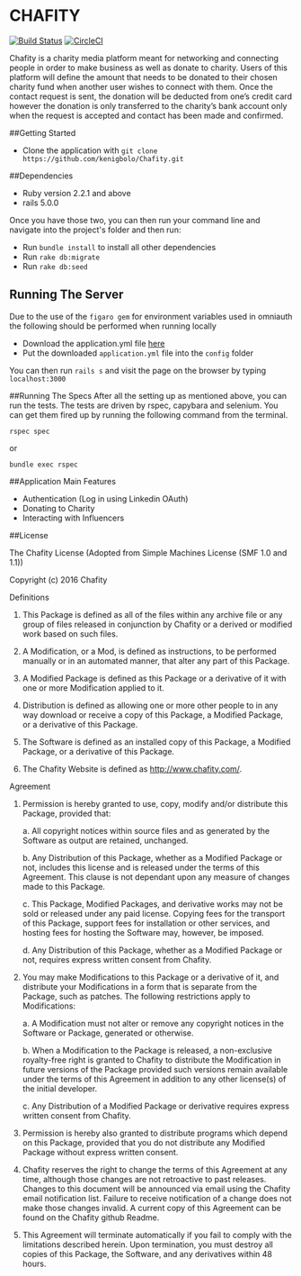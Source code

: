 # CHAFITY
[![Build Status](https://travis-ci.org/kenigbolo/Chafity.png)](https://travis-ci.org/kenigbolo/Chafity) [![CircleCI](https://circleci.com/gh/kenigbolo/Chafity.svg?style=svg)](https://circleci.com/gh/kenigbolo/Chafity)

Chafity is a charity media platform meant for networking and connecting people in order to make business as well as donate to charity. Users of this platform will define the amount that needs to be donated to their chosen charity fund when another user wishes to connect with them. Once the contact request is sent, the donation will be deducted from one’s credit card however the donation is only transferred to the charity’s bank account only when the request is accepted and contact has been made and confirmed.

##Getting Started

* Clone the application with ```git clone https://github.com/kenigbolo/Chafity.git```

##Dependencies

* Ruby version 2.2.1 and above
* rails 5.0.0

Once you have those two, you can then run your command line and navigate into the project's folder and then run:

* Run ```bundle install``` to install all other dependencies
* Run ```rake db:migrate```
* Run ```rake db:seed ```

## Running The Server

Due to the use of the ```figaro gem``` for environment variables used in omniauth the following should be performed when running locally

* Download the application.yml file [here]()
* Put the downloaded ```application.yml``` file into the ```config``` folder

You can then run ```rails s``` and visit the page on the browser by typing ```localhost:3000```

##Running The Specs
After all the setting up as mentioned above, you can run the tests. The tests are driven by rspec, capybara and selenium. You can get them fired up by running the following command from the terminal.

```rspec spec```

or

```bundle exec rspec```

##Application Main Features

* Authentication (Log in using Linkedin OAuth)
* Donating to Charity
* Interacting with Influencers

##License

The Chafity License (Adopted from Simple Machines License (SMF 1.0 and 1.1))

Copyright (c) 2016 Chafity


Definitions

 1. This Package is defined as all of the files within any archive
    file or any group of files released in conjunction by Chafity
    or a derived or modified work based on such files.

 2. A Modification, or a Mod, is defined as instructions, to be
    performed manually or in an automated manner, that alter any part
    of this Package.

 3. A Modified Package is defined as this Package or a derivative of
    it with one or more Modification applied to it.

 4. Distribution is defined as allowing one or more other people to in
    any way download or receive a copy of this Package, a Modified
    Package, or a derivative of this Package.

 5. The Software is defined as an installed copy of this Package, a
    Modified Package, or a derivative of this Package.

 6. The Chafity Website is defined as
    http://www.chafity.com/.

Agreement

 1. Permission is hereby granted to use, copy, modify and/or
    distribute this Package, provided that:

    a. All copyright notices within source files and as generated by
       the Software as output are retained, unchanged.

    b. Any Distribution of this Package, whether as a Modified Package
       or not, includes this license and is released under the terms
       of this Agreement. This clause is not dependant upon any
       measure of changes made to this Package.

    c. This Package, Modified Packages, and derivative works may not
       be sold or released under any paid license. Copying fees for
       the transport of this Package, support fees for installation or
       other services, and hosting fees for hosting the Software may,
       however, be imposed.

     d. Any Distribution of this Package, whether as a Modified
        Package or not, requires express written consent from Chafity.

 2. You may make Modifications to this Package or a derivative of it,
    and distribute your Modifications in a form that is separate from
    the Package, such as patches. The following restrictions apply to
    Modifications:

     a. A Modification must not alter or remove any copyright notices
        in the Software or Package, generated or otherwise.

     b. When a Modification to the Package is released, a
        non-exclusive royalty-free right is granted to Chafity
        to distribute the Modification in future versions of the
        Package provided such versions remain available under the
        terms of this Agreement in addition to any other license(s) of
        the initial developer.

     c. Any Distribution of a Modified Package or derivative requires
        express written consent from Chafity.

 3. Permission is hereby also granted to distribute programs which
    depend on this Package, provided that you do not distribute any
    Modified Package without express written consent.


 4. Chafity reserves the right to change the terms of this
    Agreement at any time, although those changes are not retroactive
    to past releases. Changes to this document will be announced via
    email using the Chafity email notification list. Failure
    to receive notification of a change does not make those changes
    invalid. A current copy of this Agreement can be found on the
    Chafity github Readme.

 5. This Agreement will terminate automatically if you fail to comply
    with the limitations described herein. Upon termination, you must
    destroy all copies of this Package, the Software, and any
    derivatives within 48 hours.